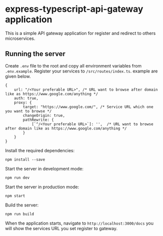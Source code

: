
# express-typescript-api-gateway application

This is a simple API gateway application for register and redirect to others microservices.

## Running the server

Create `.env` file to the root and copy all environment variables from `.env.example`.
Register your services to `/src/routes/index.ts`. example are given below.

```
{
    url: "/<Your preferable URL>", /* URL want to browse after domain like as https://www.google.com/anything */
    auth: true,
    proxy: {
        target: "https://www.google.com/", /* Service URL which one you want to browse */
        changeOrigin: true,
        pathRewrite: {
            [`^/<Your preferable URL>`]: '',  /* URL want to browse after domain like as https://www.google.com/anything */
        }
    }
}
```


Install the required dependencies:

```
npm install --save
```

Start the server in development mode:
```
npm run dev
```

Start the server in production mode:
```
npm start
```

Build the server:
```
npm run build
```

When the application starts, navigate to `http://localhost:3000/docs` you will show the services URL you set register to gateway.
